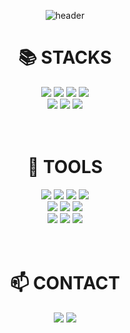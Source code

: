 <div align="center">

![header](https://capsule-render.vercel.app/api?type=rounded&color=timeauto&height=200&section=header&text=JeongWoo&fontColor=fcba03&fontSize=90&fontAlign=72&fontAlignY=25&desc=CHANG&descSize=40&descAlign=90&descAlignY=50)

</div>


<div align=center><h1>📚 STACKS</h1></div>

<div align=center>
  <img src="https://img.shields.io/badge/c-A8B9CC?style=for-the-badge&logo=c&logoColor=white">
  <img src="https://img.shields.io/badge/c++-00599C?style=for-the-badge&logo=c%2B%2B&logoColor=white">
  <img src="https://img.shields.io/badge/java-007396?style=for-the-badge&logo=java&logoColor=white"> 
  <img src="https://img.shields.io/badge/python-3776AB?style=for-the-badge&logo=python&logoColor=white">
  <br>

  <img src="https://img.shields.io/badge/javascript-F7DF1E?style=for-the-badge&logo=javascript&logoColor=black">
  <img src="https://img.shields.io/badge/react-61DAFB?style=for-the-badge&logo=react&logoColor=black">
  <img src="https://img.shields.io/badge/expo-000020?style=for-the-badge&logo=expo&logoColor=white">
</div>
<br>
<br>

<div align=center><h1>🔧 TOOLS</h1></div>

<div align=center>
  <img src="https://img.shields.io/badge/git-F05032?style=for-the-badge&logo=git&logoColor=white">
  <img src="https://img.shields.io/badge/github-181717?style=for-the-badge&logo=github&logoColor=white">
  <img src="https://img.shields.io/badge/flask-000000?style=for-the-badge&logo=flask&logoColor=white">
  <img src="https://img.shields.io/badge/notion-000000?style=for-the-badge&logo=notion&logoColor=white">
  <br>

  <img src="https://img.shields.io/badge/swagger-85EA2D?style=for-the-badge&logo=swagger&logoColor=black">
  <img src="https://img.shields.io/badge/figma-F24E1E?style=for-the-badge&logo=figma&logoColor=white">
  <img src="https://img.shields.io/badge/firebase-FFCA28?style=for-the-badge&logo=firebase&logoColor=white">
  <br>

  <img src="https://img.shields.io/badge/vscode-2C2C32.svg?style=for-the-badge&logo=vscode&logoColor=22ABF3"/>
  <img src="https://img.shields.io/badge/visual studio-2C2C32.svg?style=for-the-badge&logo=visualstudio&logoColor=22ABF3"/>
  <img src="https://img.shields.io/badge/android studio-3DDC84?style=for-the-badge&logo=androidstudio&logoColor=white"/>
</div>
<br>
<br>

<div align=center><h1>📫 CONTACT</h1></div>

<div align=center>
  <img src="https://img.shields.io/badge/jeongwoo1998@daum.net-008FC7?style=for-the-badge&logo=&logoColor=white"/>
  <img src="https://img.shields.io/badge/jeongwoo98@jbnu.ac.kr-EA4335.svg?style=for-the-badge&logo=Gmail&logoColor=white"/>
</div>
<br>
<br>
